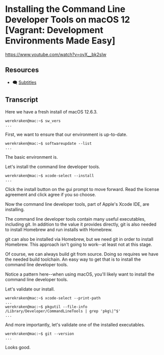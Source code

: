 # Installing the Command Line Developer Tools on macOS 12 [Vagrant: Development Environments Made Easy]

https://www.youtube.com/watch?v=ovX__bk2sIw

## Resources

* 🗨 [Subtitles](subtitles.srt)

## Transcript

Here we have a fresh install of macOS 12.6.3.
```
werekraken@mac:~$ sw_vers
...
```

First, we want to ensure that our environment is up-to-date.
```
werekraken@mac:~$ softwareupdate --list
...
```
The basic environment is.

Let's install the command line developer tools.
```
werekraken@mac:~$ xcode-select --install
...
```

Click the install button on the gui prompt to move forward. Read the license agreement and click agree if you so choose.

Now the command line developer tools, part of Apple's Xcode IDE, are installing.

The command line developer tools contain many useful executables, including git. In addition to the value it provides directly, git is also needed to install Homebrew and run installs with Homebrew.

git can also be installed via Homebrew, but we need git in order to install Homebrew. This approach isn't going to work--at least not at this stage.

Of course, we can always build git from source. Doing so requires we have the needed build toolchain. An easy way to get that is to install the command line developer tools.

Notice a pattern here--when using macOS, you'll likely want to install the command line developer tools.

Let's validate our install.
```
werekraken@mac:~$ xcode-select --print-path
...
werekraken@mac:~$ pkgutil --file-info /Library/Developer/CommandLineTools | grep 'pkg\|^$'
...
```

And more importantly, let's validate one of the installed executables.
```
werekraken@mac:~$ git --version
...
```
Looks good.

